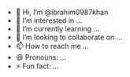 - 👋 Hi, I’m @ibrahim0987khan
- 👀 I’m interested in ...
- 🌱 I’m currently learning ...
- 💞️ I’m looking to collaborate on ...
- 📫 How to reach me ...
- 😄 Pronouns: ...
- ⚡ Fun fact: ...

<!---
ibrahim0987khan/ibrahim0987khan is a ✨ special ✨ repository because its `README.md` (this file) appears on your GitHub profile.
You can click the Preview link to take a look at your changes.
--->
